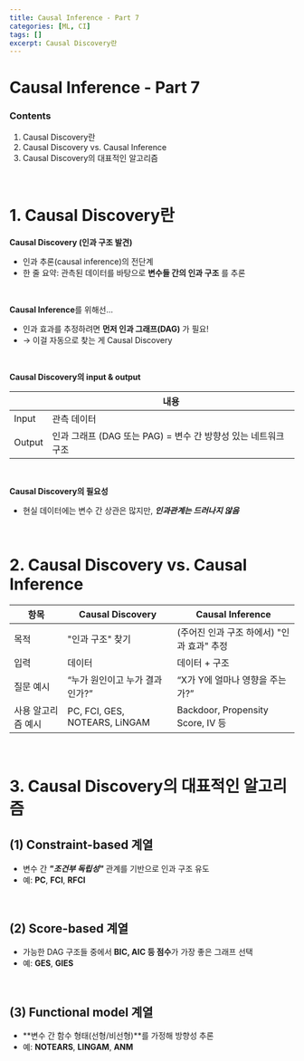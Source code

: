 ```yaml
---
title: Causal Inference - Part 7
categories: [ML, CI]
tags: []
excerpt: Causal Discovery란
---
```


<script src="https://cdn.mathjax.org/mathjax/latest/MathJax.js?config=TeX-AMS-MML_HTMLorMML" type="text/javascript"></script>
# Causal Inference - Part 7

### Contents

1. Causal Discovery란
1. Causal Discovery vs. Causal Inference
1. Causal Discovery의 대표적인 알고리즘

<br>

# 1. Causal Discovery란

**Causal Discovery (인과 구조 발견)**

- 인과 추론(causal inference)의 전단계
- 한 줄 요약: 관측된 데이터를 바탕으로 **변수들 간의 인과 구조** 를 추론

<br>

**Causal Inference**를 위해선...

- 인과 효과를 추정하려면 **먼저 인과 그래프(DAG)** 가 필요!
- → 이걸 자동으로 찾는 게 Causal Discovery

<br>

**Causal Discovery의 input & output**

|        | **내용**                                                     |
| ------ | ------------------------------------------------------------ |
| Input  | 관측 데이터                                                  |
| Output | 인과 그래프 (DAG 또는 PAG) = 변수 간 방향성 있는 네트워크 구조 |

<br>

**Causal Discovery의 필요성**

- 현실 데이터에는 변수 간 상관은 많지만, ***인과관계는 드러나지 않음***

<br>

# 2. Causal Discovery vs. Causal Inference

| **항목**           | **Causal Discovery**           | **Causal Inference**                       |
| ------------------ | ------------------------------ | ------------------------------------------ |
| 목적               | "인과 구조" 찾기               | (주어진 인과 구조 하에서) "인과 효과" 추정 |
| 입력               | 데이터                         | 데이터 + 구조                              |
| 질문 예시          | “누가 원인이고 누가 결과인가?” | “X가 Y에 얼마나 영향을 주는가?”            |
| 사용 알고리즘 예시 | PC, FCI, GES, NOTEARS, LiNGAM  | Backdoor, Propensity Score, IV 등          |

<br>

# 3. Causal Discovery의 대표적인 알고리즘

## (1) Constraint-based 계열 

- 변수 간 ***"조건부 독립성"*** 관계를 기반으로 인과 구조 유도
- 예: **PC**, **FCI**, **RFCI**

<br>

## (2) Score-based 계열

- 가능한 DAG 구조들 중에서 **BIC, AIC 등 점수**가 가장 좋은 그래프 선택
- 예: **GES**, **GIES**

<br>

## (3) Functional model 계열 

- **변수 간 함수 형태(선형/비선형)**를 가정해 방향성 추론
- 예: **NOTEARS**, **LINGAM**, **ANM**



